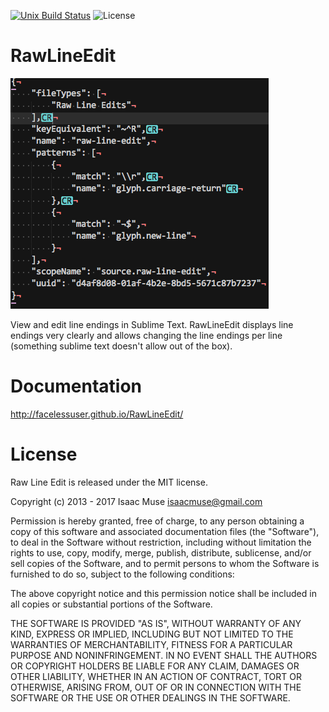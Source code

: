 [![Unix Build Status][travis-image]][travis-link]
![License][license-image]
# RawLineEdit

![Example](docs/src/markdown/images/Example.png)

View and edit line endings in Sublime Text.  RawLineEdit displays line endings very clearly and allows changing the line endings per line (something sublime text doesn't allow out of the box).

# Documentation

http://facelessuser.github.io/RawLineEdit/

# License

Raw Line Edit is released under the MIT license.

Copyright (c) 2013 - 2017 Isaac Muse <isaacmuse@gmail.com>

Permission is hereby granted, free of charge, to any person obtaining a copy of this software and associated documentation files (the "Software"), to deal in the Software without restriction, including without limitation the rights to use, copy, modify, merge, publish, distribute, sublicense, and/or sell copies of the Software, and to permit persons to whom the Software is furnished to do so, subject to the following conditions:

The above copyright notice and this permission notice shall be included in all copies or substantial portions of the Software.

THE SOFTWARE IS PROVIDED "AS IS", WITHOUT WARRANTY OF ANY KIND, EXPRESS OR IMPLIED, INCLUDING BUT NOT LIMITED TO THE WARRANTIES OF MERCHANTABILITY, FITNESS FOR A PARTICULAR PURPOSE AND NONINFRINGEMENT. IN NO EVENT SHALL THE AUTHORS OR COPYRIGHT HOLDERS BE LIABLE FOR ANY CLAIM, DAMAGES OR OTHER LIABILITY, WHETHER IN AN ACTION OF CONTRACT, TORT OR OTHERWISE, ARISING FROM, OUT OF OR IN CONNECTION WITH THE SOFTWARE OR THE USE OR OTHER DEALINGS IN THE SOFTWARE.

[travis-image]: https://img.shields.io/travis/facelessuser/RawLineEdit/master.svg
[travis-link]: https://travis-ci.org/facelessuser/RawLineEdit
[license-image]: https://img.shields.io/badge/license-MIT-blue.svg
